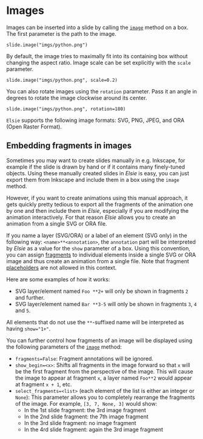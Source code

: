 # Images
Images can be inserted into a slide by calling the [`image`](elsie.boxtree.boxmixin.BoxMixin.image) method
on a box. The first parameter is the path to the image.

```elsie,height=120,border=no
slide.image("imgs/python.png")
```

By default, the image tries to maximally fit into its containing box without changing the aspect
ratio. Image scale can be set explicitly with the `scale` parameter.

```elsie,height=120,border=no
slide.image("imgs/python.png", scale=0.2)
```

You can also rotate images using the `rotation` parameter. Pass it an angle in degrees to rotate
the image clockwise around its center.

```elsie,height=120,border=no
slide.image("imgs/python.png", rotation=180)
```

`Elsie` supports the following image formats: SVG, PNG, JPEG, and ORA (Open Raster Format).

## Embedding fragments in images
Sometimes you may want to create slides manually in e.g. Inkscape, for example if the slide is
drawn by hand or if it contains many finely-tuned objects. Using these manually created slides in
*Elsie* is easy, you can just export them from Inkscape and include them in a box using the `image`
method.

However, if you want to create animations using this manual approach, it gets quickly pretty
tedious to export all the fragments of the animation one by one and then include them in *Elsie*,
especially if you are modifying the animation interactively. For that reason *Elsie* allows you to
create an animation from a single SVG or ORA file.

If you name a layer (SVG/ORA) or a label of an element (SVG only) in the following way:
`<name>**<annotation>`, the `annotation` part will be interpreted by *Elsie* as a value for the
`show` parameter of a box. Using this convention, you can assign [fragments](revealing.md) to
individual elements inside a single SVG or ORA image and thus create an animation from a single
file. Note that fragment [placeholders](revealing.md#fragment-placeholders) are not allowed in this
context.

Here are some examples of how it works:

- SVG layer/element named `Foo **2+` will only be shown in fragments `2` and further.
- SVG layer/element named `Bar **3-5` will only be shown in fragments `3`, `4` and `5`.

All elements that do not use the `**`-suffixed name will be interpreted as having `show="1+"`.

You can further control how fragments of an image will be displayed using the following parameters
of the [`image`](elsie.boxtree.boxmixin.BoxMixin.image) method:

- `fragments=False`: Fragment annotations will be ignored.
- `show_begin=<x>`: Shifts all fragments in the image forward so that `x` will be the first fragment
from the perspective of the image. This will cause the image to appear at fragment `x`, a layer
named `Foo**2` would appear at fragment `x + 1`, etc.
- `select_fragments=<list>` (each element of the list is either an integer or `None`): This
parameter allows you to completely rearrange the fragments of the image. For example,
`[3, 7, None, 3]` would show:
    - In the 1st slide fragment: the 3rd image fragment
    - In the 2nd slide fragment: the 7th image fragment
    - In the 3rd slide fragment: no image fragment
    - In the 4rd slide fragment: again the 3rd image fragment
